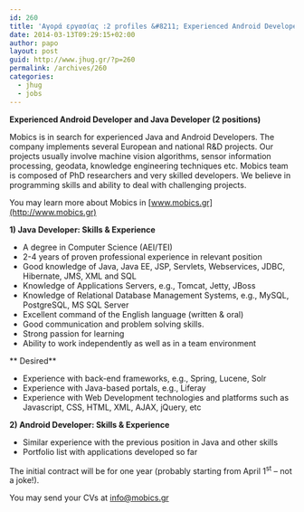 ```yaml
---
id: 260
title: 'Αγορά εργασίας :2 profiles &#8211; Experienced Android Developer and Java Developer (Mobics.gr) #jhug #jobs'
date: 2014-03-13T09:29:15+02:00
author: papo
layout: post
guid: http://www.jhug.gr/?p=260
permalink: /archives/260
categories:
  - jhug
  - jobs
---
```

**Experienced Android Developer and Java Developer (2 positions)**

Mobics is in search for experienced Java and Android Developers. The company implements several European and national R&D projects. Our projects usually involve machine vision algorithms, sensor information processing, geodata, knowledge engineering techniques etc. Mobics team is composed of PhD researchers and very skilled developers. We believe in programming skills and ability to deal with challenging projects.

You may learn more about Mobics in [www.mobics.gr](http://www.mobics.gr)

**1) Java Developer: Skills & Experience**

  * A degree in Computer Science (AEI/TEI)
  * 2-4 years of proven professional experience in relevant position
  * Good knowledge of Java, Java EE, JSP, Servlets, Webservices, JDBC, Hibernate, JMS, XML and SQL
  * Knowledge of Applications Servers, e.g., Tomcat, Jetty, JBoss
  * Knowledge of Relational Database Management Systems, e.g., MySQL, PostgreSQL, MS SQL Server
  * Excellent command of the English language (written & oral)
  * Good communication and problem solving skills.
  * Strong passion for learning
  * Ability to work independently as well as in a team environment

** Desired**

  * Experience with back-end frameworks, e.g., Spring, Lucene, Solr
  * Experience with Java-based portals, e.g., Liferay
  * Experience with Web Development technologies and platforms such as Javascript, CSS, HTML, XML, AJAX, jQuery, etc

**2) Android Developer: Skills & Experience**

  * Similar experience with the previous position in Java and other skills
  * Portfolio list with applications developed so far

The initial contract will be for one year (probably starting from April 1<sup>st</sup> – not a joke!).

You may send your CVs at <info@mobics.gr>